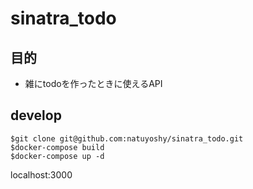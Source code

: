 # sinatra_todo

## 目的
- 雑にtodoを作ったときに使えるAPI

## develop
```
$git clone git@github.com:natuyoshy/sinatra_todo.git
$docker-compose build
$docker-compose up -d
```

localhost:3000
